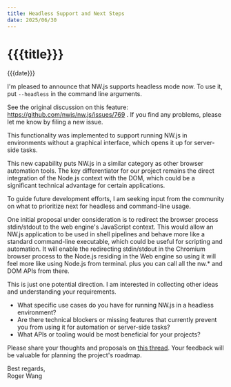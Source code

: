 ```yaml
---
title: Headless Support and Next Steps
date: 2025/06/30
---
```

# {{{title}}}
{{{date}}}

I'm pleased to announce that NW.js supports headless mode now. To use it, put `--headless` in the command line arguments.

See the original discussion on this feature: https://github.com/nwjs/nw.js/issues/769 . If you find any problems, please let me know by filing a new issue.

This functionality was implemented to support running NW.js in environments without a graphical interface, which opens it up for server-side tasks.

This new capability puts NW.js in a similar category as other browser automation tools. The key differentiator for our project remains the direct integration of the Node.js context with the DOM, which could be a significant technical advantage for certain applications.

To guide future development efforts, I am seeking input from the community on what to prioritize next for headless and command-line usage.

One initial proposal under consideration is to redirect the browser process stdin/stdout to the web engine's JavaScript context. This would allow an NW.js application to be used in shell pipelines and behave more like a standard command-line executable, which could be useful for scripting and automation. It will enable the redirecting stdin/stdout in the Chromium browser process to the Node.js residing in the Web engine so using it will feel more like using Node.js from terminal. plus you can call all the nw.* and DOM APIs from there.

This is just one potential direction. I am interested in collecting other ideas and understanding your requirements.

- What specific use cases do you have for running NW.js in a headless environment?
- Are there technical blockers or missing features that currently prevent you from using it for automation or server-side tasks?
- What APIs or tooling would be most beneficial for your projects?

Please share your thoughts and proposals on [this thread](https://groups.google.com/g/nwjs-general/c/dEVg7vmtvlg/m/6iFOtgB7AgAJ). Your feedback will be valuable for planning the project's roadmap.

Best regards,  
Roger Wang
